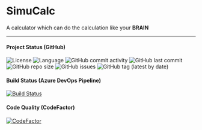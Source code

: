 # SimuCalc

A calculator which can do the calculation like your **BRAIN**

---

#### Project Status (GitHub)
![License](https://img.shields.io/github/license/Ranzeplay/SimuCalc)
![Language](https://img.shields.io/github/languages/top/Ranzeplay/SimuCalc)
![GitHub commit activity](https://img.shields.io/github/commit-activity/w/Ranzeplay/SimuCalc)
![GitHub last commit](https://img.shields.io/github/last-commit/Ranzeplay/SimuCalc)
![GitHub repo size](https://img.shields.io/github/repo-size/Ranzeplay/SimuCalc)
![GitHub issues](https://img.shields.io/github/issues/Ranzeplay/SimuCalc)
![GitHub tag (latest by date)](https://img.shields.io/github/v/tag/Ranzeplay/SimuCalc)

#### Build Status (Azure DevOps Pipeline)
[![Build Status](https://dev.azure.com/ranzeplay/SimuCalc/_apis/build/status/SimuCalc-Gradle-CI?branchName=master)](https://dev.azure.com/ranzeplay/SimuCalc/_build/latest?definitionId=9&branchName=master)

#### Code Quality (CodeFactor)
[![CodeFactor](https://www.codefactor.io/repository/github/ranzeplay/simucalc/badge)](https://www.codefactor.io/repository/github/ranzeplay/simucalc)